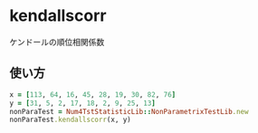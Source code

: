 kendallscorr
============
ケンドールの順位相関係数

## 使い方

```ruby
x = [113, 64, 16, 45, 28, 19, 30, 82, 76]
y = [31, 5, 2, 17, 18, 2, 9, 25, 13]
nonParaTest = Num4TstStatisticLib::NonParametrixTestLib.new
nonParaTest.kendallscorr(x, y)
```

